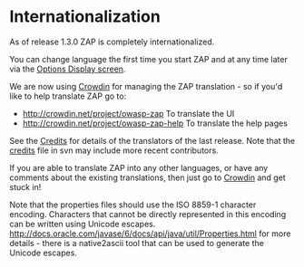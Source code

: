 # Internationalization

As of release 1.3.0 ZAP is completely internationalized.

You can change language the first time you start ZAP and at any time later via the [Options Display screen](https://github.com/zaproxy/zap-core-help/wiki/HelpUiDialogsOptionsView).

We are now using [Crowdin](http://crowdin.net/project/owasp-zap) for managing the ZAP translation - so if you'd like to help translate ZAP go to:
  * http://crowdin.net/project/owasp-zap To translate the UI
  * http://crowdin.net/project/owasp-zap-help To translate the help pages

See the [Credits](https://github.com/zaproxy/zap-core-help/wiki/HelpCredits) for details of the translators of the last release. Note that the [credits](http://code.google.com/p/zaproxy/source/browse/trunk/src/help/zaphelp/zaphelp/credits.html) file in svn may include more recent contributors.

If you are able to translate ZAP into any other languages, or have any comments about the existing translations, then just go to [Crowdin](http://crowdin.net/project/owasp-zap) and get stuck in!

Note that the properties files should use the ISO 8859-1 character encoding. Characters that cannot be directly represented in this encoding can be written using Unicode escapes. http://docs.oracle.com/javase/6/docs/api/java/util/Properties.html for more details - there is a native2ascii tool that can be used to generate the Unicode escapes.